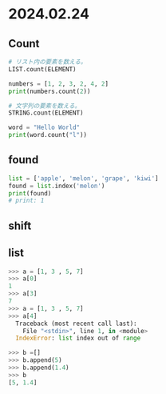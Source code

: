 2024.02.24
=============

## Count
``` python
# リスト内の要素を数える。
LIST.count(ELEMENT)

numbers = [1, 2, 3, 2, 4, 2]
print(numbers.count(2))

# 文字列の要素を数える。
STRING.count(ELEMENT)

word = "Hello World"
print(word.count("l"))
``` 

## found
``` python
list = ['apple', 'melon', 'grape', 'kiwi']
found = list.index('melon')
print(found)
# print: 1
```
## shift



## list
``` python
>>> a = [1, 3 , 5, 7]
>>> a[0]
1
>>> a[3]
7
>>> a = [1, 3 , 5, 7]
>>> a[4]
  Traceback (most recent call last):
    File "<stdin>", line 1, in <module>
  IndexError: list index out of range

>>> b =[]
>>> b.append(5)
>>> b.append(1.4)
>>> b
[5, 1.4]
```
